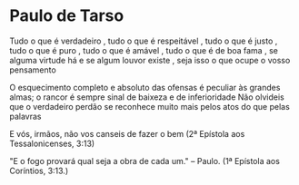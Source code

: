 # Paulo de Tarso
Tudo o que é verdadeiro , tudo o que é respeitável , tudo o que é justo , tudo o que é puro , tudo o que é amável , tudo o que é de boa fama , se alguma virtude há e se algum louvor existe , seja isso o que ocupe o vosso pensamento

O esquecimento completo e absoluto das ofensas é peculiar às grandes almas; o rancor é sempre sinal de baixeza e de inferioridade Não olvideis que o verdadeiro perdão se reconhece muito mais pelos atos do que pelas palavras

E vós, irmãos, não vos canseis de fazer o bem (2ª Epístola aos Tessalonicenses, 3:13)

"E o fogo provará qual seja a obra de cada um." – Paulo. (1ª Epístola aos Coríntios, 3:13.)

